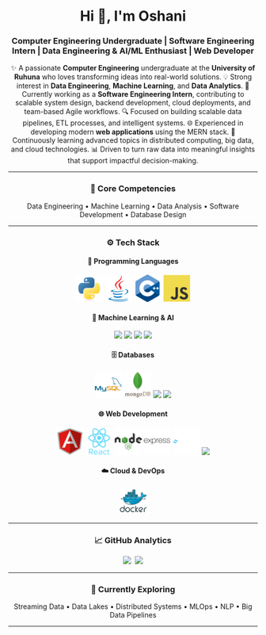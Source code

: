 <h1 align="center">Hi 👋, I'm Oshani</h1>
<h3 align="center">Computer Engineering Undergraduate | Software Engineering Intern | Data Engineering & AI/ML Enthusiast | Web Developer</h3>

<p align="center">
✨ A passionate <b>Computer Engineering</b> undergraduate at the <b>University of Ruhuna</b> who loves transforming ideas into real-world solutions.  
💡 Strong interest in <b>Data Engineering</b>, <b>Machine Learning</b>, and <b>Data Analytics</b>.  
💼 Currently working as a <b>Software Engineering Intern</b>, contributing to scalable system design, backend development, cloud deployments, and team-based Agile workflows.  
🔍 Focused on building scalable data pipelines, ETL processes, and intelligent systems.  
🌐 Experienced in developing modern <b>web applications</b> using the MERN stack.  
🚀 Continuously learning advanced topics in distributed computing, big data, and cloud technologies.  
📊 Driven to turn raw data into meaningful insights that support impactful decision-making.  
</p>

---

<h3 align="center">🧠 Core Competencies</h3>
<p align="center">
Data Engineering • Machine Learning  • Data Analysis  • Software Development • Database Design  
</p>

---

<h3 align="center">⚙️ Tech Stack</h3>

<h4 align="center">🚀 Programming Languages</h4>
<p align="center">
  <img src="https://raw.githubusercontent.com/devicons/devicon/master/icons/python/python-original.svg" width="55" height="55"/>
  <img src="https://raw.githubusercontent.com/devicons/devicon/master/icons/java/java-original.svg" width="55" height="55"/>
  <img src="https://raw.githubusercontent.com/devicons/devicon/master/icons/cplusplus/cplusplus-original.svg" width="55" height="55"/>
  <img src="https://raw.githubusercontent.com/devicons/devicon/master/icons/javascript/javascript-original.svg" width="55" height="55"/>
</p>

>

<h4 align="center">🤖 Machine Learning & AI</h4>
<p align="center">
  <img src="https://upload.wikimedia.org/wikipedia/commons/0/05/Scikit_learn_logo_small.svg" width="55"/>
  <img src="https://www.vectorlogo.zone/logos/tensorflow/tensorflow-icon.svg" width="55"/>
  <img src="https://upload.wikimedia.org/wikipedia/commons/9/96/Pytorch_logo.png" width="55"/>
  <img src="https://upload.wikimedia.org/wikipedia/commons/1/10/Pandas_logo.svg" width="55"/>
</p>

<h4 align="center">🗄️ Databases</h4>
<p align="center">
  <img src="https://raw.githubusercontent.com/devicons/devicon/master/icons/mysql/mysql-original-wordmark.svg" width="55"/>
  <img src="https://raw.githubusercontent.com/devicons/devicon/master/icons/mongodb/mongodb-original-wordmark.svg" width="55"/>
  <img src="https://www.vectorlogo.zone/logos/firebase/firebase-icon.svg" width="55"/>
  <img src="https://www.svgrepo.com/show/373845/postgresql.svg" width="55"/>
</p>

<h4 align="center">🌐 Web Development</h4>
<p align="center">
  <!-- Angular -->
  <img src="https://raw.githubusercontent.com/devicons/devicon/master/icons/angularjs/angularjs-original.svg" width="55"/>

  <!-- React -->
  <img src="https://raw.githubusercontent.com/devicons/devicon/master/icons/react/react-original-wordmark.svg" width="55"/>

  <!-- Node.js -->
  <img src="https://raw.githubusercontent.com/devicons/devicon/master/icons/nodejs/nodejs-original-wordmark.svg" width="55"/>

  <!-- Express -->
  <img src="https://raw.githubusercontent.com/devicons/devicon/master/icons/express/express-original-wordmark.svg" width="55"/>

  <!-- TailwindCSS -->
  <img src="https://raw.githubusercontent.com/devicons/devicon/master/icons/tailwindcss/tailwindcss-original-wordmark.svg" width="55"/>

  <!-- MERN Stack Badge -->
  <img src="https://img.shields.io/badge/MERN-Stack-000000?style=for-the-badge&logo=mongodb&logoColor=47A248&logoWidth=20" height="30"/>
</p>


<h4 align="center">☁️ Cloud & DevOps</h4>
<p align="center">
  
  <img src="https://raw.githubusercontent.com/devicons/devicon/master/icons/docker/docker-original-wordmark.svg" width="55"/>
  
</p>

---

<h3 align="center">📈 GitHub Analytics</h3>
<p align="center">
  <img src="https://github-readme-stats.vercel.app/api?username=OshaniKR&show_icons=true&theme=radical" height="185"/>&nbsp
  <img src="https://github-readme-stats.vercel.app/api/top-langs/?username=OshaniKR&layout=compact&theme=radical" height="185"/>
</p>

---

<h3 align="center">🌱 Currently Exploring</h3>
<p align="center">
  Streaming Data • Data Lakes • Distributed Systems • MLOps • NLP • Big Data Pipelines  
</p>

---


